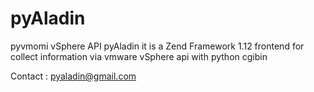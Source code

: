 # pyAladin
pyvmomi vSphere API
pyAladin it is a Zend Framework 1.12 frontend for collect information via vmware vSphere api with python cgibin


Contact : pyaladin@gmail.com
